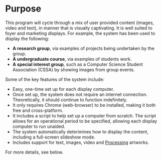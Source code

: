 # Purpose

This program will cycle through a mix of user provided content (images, video and text), in
manner that is visually captivating. It is well suited to foyer and marketing
displays. For example, the system has been used to display the following:

*	**A research group**, via examples of projects being undertaken by the group.
*	**A undergraduate course**, via examples of students work.
*	**A special interest group**, such as a Computer Science Student Association (CSSA) by showing images from group events.

Some of the key features of the system include:

*	Easy, one-time set up for each display computer.
*	Once set up, the system does not require an internet connection. Theoretically, it should continue to function indefinitely.
*	It only requires Chrome (web-browser) to be installed, making it both free and cross-platform.
*	It includes a script to help set up a computer from scratch. The script allows for an operational period to be specified, allowing each display computer to run unaided.
*	The system automatically deterimines how to display the content, including a full-screen slideshow mode.
*	Includes support for text, images, video and [Processing](www.processing.org) artworks.

For more details, see below.

